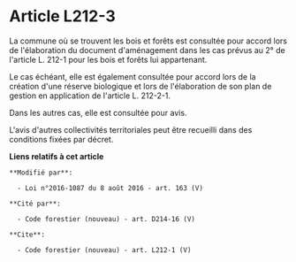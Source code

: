 # Article L212-3

La commune où se trouvent les bois et forêts est consultée pour accord lors de l'élaboration du document d'aménagement dans
les cas prévus au 2° de l'article L. 212-1 pour les bois et forêts lui appartenant.

Le cas échéant, elle est également consultée pour accord lors de la création d'une réserve biologique et lors de
l'élaboration de son plan de gestion en application de l'article L. 212-2-1.

Dans les autres cas, elle est consultée pour avis.

L'avis d'autres collectivités territoriales peut être recueilli dans des conditions fixées par décret.

**Liens relatifs à cet article**

	**Modifié par**:

	  - Loi n°2016-1087 du 8 août 2016 - art. 163 (V)

	**Cité par**:

	  - Code forestier (nouveau) - art. D214-16 (V)

	**Cite**:

	  - Code forestier (nouveau) - art. L212-1 (V)
